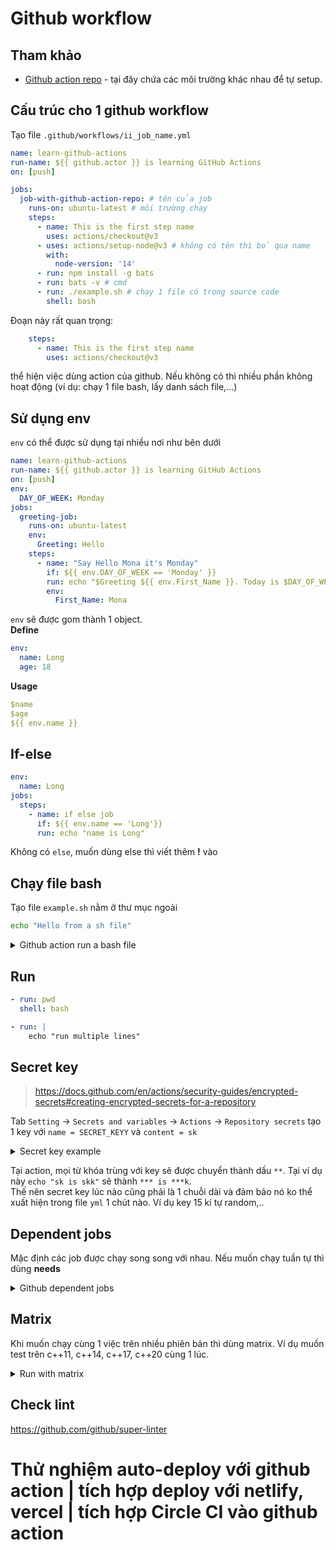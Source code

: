 # Github workflow

## Tham khảo
* [Github action repo](https://github.com/actions) - tại đây chứa các môi trường khác nhau để tự setup.
## Cấu trúc cho 1 github workflow

Tạo file `.github/workflows/ii_job_name.yml`

```yml
name: learn-github-actions
run-name: ${{ github.actor }} is learning GitHub Actions
on: [push]

jobs:
  job-with-github-action-repo: # tên của job
    runs-on: ubuntu-latest # môi trường chạy
    steps:
      - name: This is the first step name
        uses: actions/checkout@v3
      - uses: actions/setup-node@v3 # không có tên thì bỏ qua name
        with:
          node-version: '14'
      - run: npm install -g bats
      - run: bats -v # cmd
      - run: ./example.sh # chạy 1 file có trong source code
        shell: bash
```
Đoạn này rất quan trọng:
```yml
    steps:
      - name: This is the first step name
        uses: actions/checkout@v3
```
thể hiện việc dùng action của github. Nếu không có thì nhiều phần không hoạt động (ví dụ: chạy 1 file bash, lấy danh sách file,...)
## Sử dụng env

`env` có thể được sử dụng tại nhiều nơi như bên dưới
```yml
name: learn-github-actions
run-name: ${{ github.actor }} is learning GitHub Actions
on: [push]
env:
  DAY_OF_WEEK: Monday
jobs:
  greeting-job:
    runs-on: ubuntu-latest
    env:
      Greeting: Hello
    steps:
      - name: "Say Hello Mona it's Monday"
        if: ${{ env.DAY_OF_WEEK == 'Monday' }}
        run: echo "$Greeting ${{ env.First_Name }}. Today is $DAY_OF_WEEK!"
        env:
          First_Name: Mona
```
`env` sẽ được gom thành 1 object.  
**Define**
```yml
env:
  name: Long
  age: 18
```
**Usage**
```yml
$name
$age
${{ env.name }}
```

## If-else
```yml
env:
  name: Long
jobs:
  steps:
    - name: if else job
      if: ${{ env.name == 'Long'}}
      run: echo "name is Long"
```
Không có `else`, muốn dùng else thì viết thêm **!** vào

## Chạy file bash
Tạo file `example.sh` nằm ở thư  mục ngoài
```sh
echo "Hello from a sh file"
```

<details>
  <summary>Github action run a bash file</summary>

```yml
name: learn-github-actions
run-name: ${{ github.actor }} is learning GitHub Actions
on: [push]

jobs:
  job-with-github-action-repo: # tên của job
    runs-on: ubuntu-latest # môi trường chạy
    steps:
      - name: This is the first step name
        uses: actions/checkout@v3
      - run: sh ./example.sh
```
</details>

## Run
```yml
- run: pwd
  shell: bash

- run: |
    echo "run multiple lines"
```

## Secret key
> https://docs.github.com/en/actions/security-guides/encrypted-secrets#creating-encrypted-secrets-for-a-repository

Tab `Setting` -> `Secrets and variables` -> `Actions` -> `Repository secrets` tạo 1 key với `name = SECRET_KEYY` và `content = sk`
<details>
  <summary>Secret key example</summary>

```yml
name: learn-github-actions
run-name: ${{ github.actor }} is learning GitHub Actions
on: [push]

jobs:
  job-with-github-action-repo: # tên của job
    runs-on: ubuntu-latest # môi trường chạy
    steps:
      - name: This is the first step name
        uses: actions/checkout@v3
      - name: Retrieve secret
        env:
          super_secret: ${{ secrets.SECRET_KEYY }}
        if: ${{ env.super_secret == 'sk'}} 
        run: echo "sk is skk"
```
</details>

Tại action, mọi từ khóa trùng với key sẽ được chuyển thành dấu `**`. Tại ví dụ này `echo "sk is skk"` sẽ thành `*** is ***k`.  
Thế nên secret key lúc nào cũng phải là 1 chuỗi dài và đảm bảo nó ko thể xuất hiện trong file `yml` 1 chút nào. Ví dụ key 15 kí tự random,..

## Dependent jobs
Mặc định các job được chạy song song với nhau. Nếu muốn chạy tuần tự thì dùng **needs**

<details>
  <summary>Github dependent jobs</summary>

  ![image](https://user-images.githubusercontent.com/33364412/212527545-f3600d1f-ab4b-4a47-bd1a-c47bd5f430ae.png)
```yml
name: learn-github-actions
run-name: ${{ github.actor }} is learning GitHub Actions
on: [push]

jobs:
  setup:
    runs-on: ubuntu-latest
    steps:
      - run: echo "setting up"
  build:
    needs: setup
    runs-on: ubuntu-latest
    steps:
      - run: echo "building app"
  test:
    needs: build
    runs-on: ubuntu-latest
    steps:
      - run: echo "testing"
```
</details>

## Matrix
Khi muốn chạy cùng 1 việc trên nhiều phiên bản thì dùng matrix. Ví dụ muốn test trên c++11, c++14, c++17, c++20 cùng 1 lúc.

<details>
  <summary>Run with matrix</summary>
  
  ![image](https://user-images.githubusercontent.com/33364412/212527696-e77fbe22-27d2-45c9-8451-8b28abfc17ae.png)

```yml
name: learn-github-actions
run-name: ${{ github.actor }} is learning GitHub Actions
on: [push]

jobs:
  build:
    runs-on: ubuntu-latest
    strategy:
      matrix:
        node: [12, 14, 16]
    steps:
      - uses: actions/setup-node@v3
        with:
          node-version: ${{ matrix.node }}
```
</details>

## Check lint
https://github.com/github/super-linter

# Thử nghiệm auto-deploy với github action | tích hợp deploy với netlify, vercel | tích hợp Circle CI vào github action
